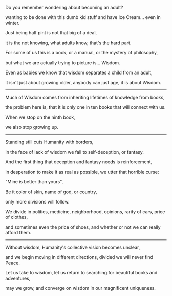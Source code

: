 Do you remember wondering about becoming an adult?

wanting to be done with this dumb kid stuff and have Ice Cream... even in winter.

Just being half pint is not that big of a deal,

it is the not knowing, what adults know, that's the hard part.

For some of us this is a book, or a manual, or the mystery of philosophy,

but what we are actually trying to picture is... Wisdom.

Even as babies we know that wisdom separates a child from an adult,

it isn't just about growing older, anybody can just age, it is about Wisdom.

---

Much of Wisdom comes from inheriting lifetimes of knowledge from books,

the problem here is, that it is only one in ten books that will connect with us.

When we stop on the ninth book,

we also stop growing up.

---

Standing still cuts Humanity with borders,

in the face of lack of wisdom we fall to self-deception, or fantasy.

And the first thing that deception and fantasy needs is reinforcement,

in desperation to make it as real as possible, we utter that horrible curse:

"Mine is better than yours",

Be it color of skin, name of god, or country,

only more divisions will follow.

We divide in politics, medicine, neighborhood, opinions, rarity of cars, price of clothes,

and sometimes even the price of shoes, and whether or not we can really afford them.

---

Without wisdom, Humanity's collective vision becomes unclear,

and we begin moving in different directions, divided we will never find Peace.

Let us take to wisdom, let us return to searching for beautiful books and adventures,

may we grow, and converge on wisdom in our magnificent uniqueness.
